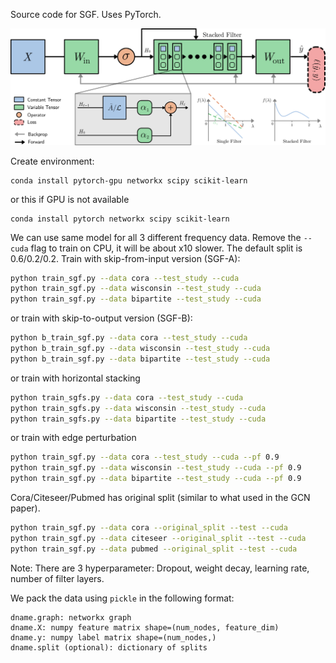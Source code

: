 Source code for SGF. Uses PyTorch.

![Block Diagram of SGF-A](https://github.com/gear/sgf/raw/master/misc/sgf.png)

Create environment:
```
conda install pytorch-gpu networkx scipy scikit-learn
```
or this if GPU is not available
```
conda install pytorch networkx scipy scikit-learn
```

We can use same model for all 3 different frequency data. Remove the `--cuda` flag to train on CPU, it will be about x10 slower. The default split is 0.6/0.2/0.2. Train with skip-from-input version (SGF-A):
```bash
python train_sgf.py --data cora --test_study --cuda
python train_sgf.py --data wisconsin --test_study --cuda
python train_sgf.py --data bipartite --test_study --cuda
```
or train with skip-to-output version (SGF-B):
```bash
python b_train_sgf.py --data cora --test_study --cuda
python b_train_sgf.py --data wisconsin --test_study --cuda
python b_train_sgf.py --data bipartite --test_study --cuda
```
or train with horizontal stacking
```bash
python train_sgfs.py --data cora --test_study --cuda
python train_sgfs.py --data wisconsin --test_study --cuda
python train_sgfs.py --data bipartite --test_study --cuda
```
or train with edge perturbation
```bash
python train_sgf.py --data cora --test_study --cuda --pf 0.9
python train_sgf.py --data wisconsin --test_study --cuda --pf 0.9
python train_sgf.py --data bipartite --test_study --cuda --pf 0.9
```


Cora/Citeseer/Pubmed has original split (similar to what used in the GCN paper).
```bash
python train_sgf.py --data cora --original_split --test --cuda
python train_sgf.py --data citeseer --original_split --test --cuda
python train_sgf.py --data pubmed --original_split --test --cuda
```

Note: There are 3 hyperparameter: Dropout, weight decay, learning rate, number of filter layers.

We pack the data using `pickle` in the following format:
```
dname.graph: networkx graph
dname.X: numpy feature matrix shape=(num_nodes, feature_dim)
dname.y: numpy label matrix shape=(num_nodes,)
dname.split (optional): dictionary of splits
```
